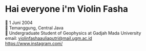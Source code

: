 # Hai everyone i'm Violin Fasha 
🥳 1 Juni 2004 <br>
🏡 Temanggung, Central Java <br>
🏫 Undergraduate Student of Geophysics at Gadjah Mada University <br>
email: violinfashaauliaputri@mail.ugm.ac.id <br>
https://www.instagram.com/

